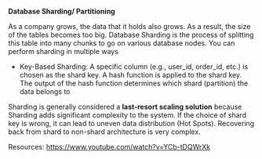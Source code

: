 **Database Sharding/ Partitioning**

As a company grows, the data that it holds also grows. As a result, the size of the tables becomes too big. Database Sharding is the process of splitting this table into many chunks to go on various database nodes. You can perform sharding in multiple ways

  - Key-Based Sharding: A specific column (e.g., user_id, order_id, etc.) is chosen as the shard key. A hash function is applied to the shard key. The output of the hash function determines which shard (partition) the data belongs to


Sharding is generally considered a **last-resort scaling solution** because Sharding adds significant complexity to the system. If the choice of shard key is wrong, it can lead to uneven data distribution (Hot Spots). Recovering back from shard to non-shard architecture is very complex.
    
Resources: https://www.youtube.com/watch?v=YCb-tDQWrXk

